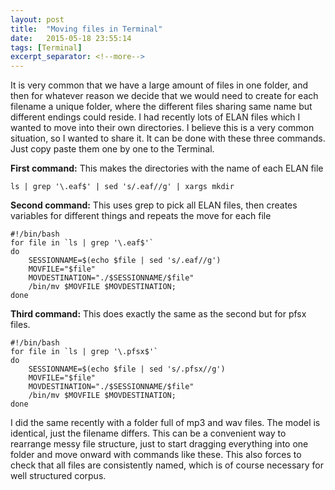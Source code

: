 ```yaml
---
layout: post
title:  "Moving files in Terminal"
date:   2015-05-18 23:55:14
tags: [Terminal]
excerpt_separator: <!--more-->
---
```


It is very common that we have a large amount of files in one folder, and then for whatever reason we decide that we would need to create for each filename a unique folder, where the different files sharing same name but different endings could reside. I had recently lots of ELAN files which I wanted to move into their own directories. I believe this is a very common situation, so I wanted to share it. <!--more--> It can be done with these three commands. Just copy paste them one by one to the Terminal.

**First command:** This makes the directories with the name of each ELAN file

    ls | grep '\.eaf$' | sed 's/.eaf//g' | xargs mkdir

**Second command:** This uses grep to pick all ELAN files, then creates variables for different things and repeats the move for each file

    #!/bin/bash
    for file in `ls | grep '\.eaf$'`
    do
        SESSIONNAME=$(echo $file | sed 's/.eaf//g')
        MOVFILE="$file"
        MOVDESTINATION="./$SESSIONNAME/$file"
        /bin/mv $MOVFILE $MOVDESTINATION;
    done


**Third command:** This does exactly the same as the second but for pfsx files.

    #!/bin/bash
    for file in `ls | grep '\.pfsx$'`
    do
        SESSIONNAME=$(echo $file | sed 's/.pfsx//g')
        MOVFILE="$file"
        MOVDESTINATION="./$SESSIONNAME/$file"
        /bin/mv $MOVFILE $MOVDESTINATION;
    done

I did the same recently with a folder full of mp3 and wav files. The model is identical, just the filename differs. This can be a convenient way to rearrange messy file structure, just to start dragging everything into one folder and move onward with commands like these. This also forces to check that all files are consistently named, which is of course necessary for well structured corpus.
